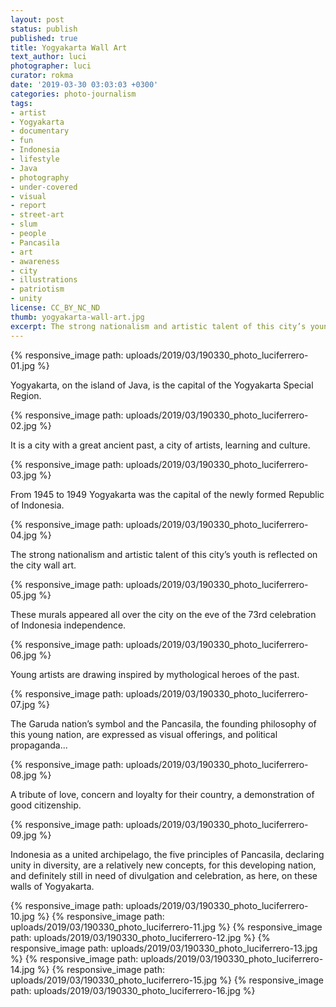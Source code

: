 ```yaml
---
layout: post
status: publish
published: true
title: Yogyakarta Wall Art
text_author: luci
photographer: luci
curator: rokma
date: '2019-03-30 03:03:03 +0300'
categories: photo-journalism
tags:
- artist
- Yogyakarta
- documentary
- fun
- Indonesia
- lifestyle
- Java
- photography
- under-covered
- visual
- report
- street-art
- slum
- people
- Pancasila
- art
- awareness
- city
- illustrations
- patriotism
- unity
license: CC_BY_NC_ND
thumb: yogyakarta-wall-art.jpg
excerpt: The strong nationalism and artistic talent of this city’s young people is reflected in these murals that appeared all over the on the eve of the 73 year celebration of Indonesia independence.
---
```


{% responsive_image path: uploads/2019/03/190330_photo_luciferrero-01.jpg %}


Yogyakarta, on the island of Java, is the capital of the Yogyakarta Special Region.

{% responsive_image path: uploads/2019/03/190330_photo_luciferrero-02.jpg %}


It is a city with a great ancient past, a city of artists, learning and culture.

{% responsive_image path: uploads/2019/03/190330_photo_luciferrero-03.jpg %}

From 1945 to 1949 Yogyakarta was the capital of the newly formed Republic of Indonesia.

{% responsive_image path: uploads/2019/03/190330_photo_luciferrero-04.jpg %}

The strong nationalism and artistic talent of this city’s youth is reflected on the city wall art.

{% responsive_image path: uploads/2019/03/190330_photo_luciferrero-05.jpg %}


These murals appeared all over the city on the eve of the 73rd celebration of Indonesia independence.

{% responsive_image path: uploads/2019/03/190330_photo_luciferrero-06.jpg %}


Young artists are drawing inspired by mythological heroes of the past.

{% responsive_image path: uploads/2019/03/190330_photo_luciferrero-07.jpg %}


The Garuda nation’s symbol and the Pancasila, the founding philosophy of this young nation, are expressed as visual offerings, and political propaganda...

{% responsive_image path: uploads/2019/03/190330_photo_luciferrero-08.jpg %}

A tribute of love, concern and loyalty for their country, a demonstration of good citizenship.

{% responsive_image path: uploads/2019/03/190330_photo_luciferrero-09.jpg %}

Indonesia as a united archipelago, the five principles of Pancasila, declaring unity in diversity, are a relatively new concepts, for this developing nation, and definitely still in need of divulgation and celebration, as here, on these walls of Yogyakarta.



{% responsive_image path: uploads/2019/03/190330_photo_luciferrero-10.jpg %}
{% responsive_image path: uploads/2019/03/190330_photo_luciferrero-11.jpg %}
{% responsive_image path: uploads/2019/03/190330_photo_luciferrero-12.jpg %}
{% responsive_image path: uploads/2019/03/190330_photo_luciferrero-13.jpg %}
{% responsive_image path: uploads/2019/03/190330_photo_luciferrero-14.jpg %}
{% responsive_image path: uploads/2019/03/190330_photo_luciferrero-15.jpg %}
{% responsive_image path: uploads/2019/03/190330_photo_luciferrero-16.jpg %}
